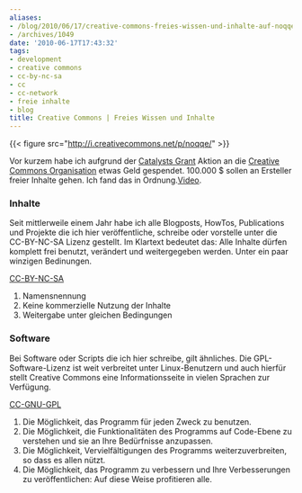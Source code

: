 ```yaml
---
aliases:
- /blog/2010/06/17/creative-commons-freies-wissen-und-inhalte-auf-noqqe-de
- /archives/1049
date: '2010-06-17T17:43:32'
tags:
- development
- creative commons
- cc-by-nc-sa
- cc
- cc-network
- freie inhalte
- blog
title: Creative Commons | Freies Wissen und Inhalte
---
```


{{< figure src="http://i.creativecommons.net/p/noqqe/" >}}

Vor kurzem habe ich aufgrund der [Catalysts Grant](http://wiki.creativecommons.org/Grants) Aktion an die
[Creative Commons Organisation](http://creativecommons.org/about/) etwas Geld
gespendet. 100.000 $ sollen an Ersteller freier Inhalte gehen. Ich fand das
in Ordnung.[Video](http://a44.video2.blip.tv/5840001990950/Commonscreative-WannaWorkTogether315.ogv?bri=3.2&brs=1369).

### Inhalte

Seit mittlerweile einem Jahr habe ich alle Blogposts, HowTos, Publications
und Projekte die ich hier veröffentliche, schreibe oder vorstelle unter die
CC-BY-NC-SA Lizenz gestellt. Im Klartext bedeutet das: Alle Inhalte dürfen
komplett frei benutzt, verändert und weitergegeben werden. Unter ein paar
winzigen Bedinungen.

[CC-BY-NC-SA](http://creativecommons.org/licenses/by-nc-sa/3.0/de/)
1. Namensnennung
2. Keine kommerzielle Nutzung der Inhalte
3. Weitergabe unter gleichen Bedingungen

### Software

Bei Software oder Scripts die ich hier schreibe, gilt
ähnliches. Die GPL-Software-Lizenz ist weit verbreitet unter
Linux-Benutzern und auch hierfür stellt Creative Commons eine
Informationsseite in vielen Sprachen zur Verfügung.

[CC-GNU-GPL](http://creativecommons.org/licenses/GPL/2.0/deed.de)

1. Die Möglichkeit, das Programm für jeden Zweck zu benutzen.
2. Die Möglichkeit, die Funktionalitäten des Programms auf Code-Ebene zu
   verstehen und sie an Ihre Bedürfnisse anzupassen.
3. Die Möglichkeit, Vervielfältigungen des Programms weiterzuverbreiten, so
   dass es allen nützt.
4. Die Möglichkeit, das Programm zu verbessern und Ihre Verbesserungen zu
   veröffentlichen: Auf diese Weise profitieren alle.